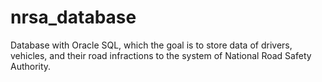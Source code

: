 # nrsa_database
Database with Oracle SQL, which the goal is to store data of drivers, vehicles, and their road infractions to the system of National Road Safety Authority. 
